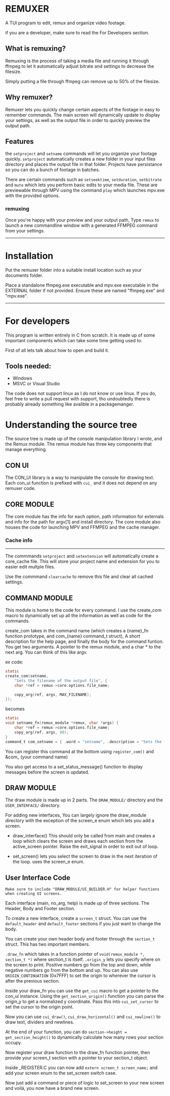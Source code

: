# REMUXER 
A TUI program to edit, remux and organize video footage.

if you are a developer, make sure to read the For Developers section.

## What is remuxing?
Remuxing is the process of taking a media file and running it through ffmpeg to let it 
automatically adjust bitrate and settings to decrease the filesize. 

Simply putting a file through ffmpeg can remove up to 50% of the filesize.

## Why remuxer?
Remuxer lets you quickly change certain aspects of the footage in easy to remember commands. 
The main screen will dynamically update to display your settings, as well as the output file in order
to quickly preview the output path. 

## Features
the `setproject` and `setname` commands will let you organize your footage quickly. `setproject` automatically creates a new folder in your input
files directory and places the output file in that folder. Projects have persistance so you can do a bunch of footage in batches. 

There are certain commands such as `setseektime`, `setduration`, `setbitrate` and `mute` which lets you perform basic edits to your media file.
These are previewable through MPV using the command `play` which launches mpv.exe with the provided options.

### remuxing
Once you're happy with your preview and your output path, Type `remux` to launch a new commandline window with a generated FFMPEG command from your settings.

---

# Installation
Put the remuxer folder into a suitable install location such as your documents folder.

Place a standalone ffmpeg.exe executable and mpv.exe executable in the EXTERNAL folder if not provided.
Ensure these are named "ffmpeg.exe" and "mpv.exe".

---

# For developers
This program is written entirely in C from scratch. It is made up of some important components which can take some time getting used to.

First of all lets talk about how to open and build it.

## Tools needed:
- Windows
- MSVC or Visual Studio

The code does not support linux as I do not know or use linux. If you do, feel free to write a pull request with support, tho undoubtedly there is probably already something like 
avalible in a packagemanger.

# Understanding the source tree
The source tree is made up of the console manipulation library I wrote, and the Remux module. The remux module has three key components that manage everything.

## CON UI
The CON_UI library is a way to manipulate the console for drawing text. Each con_ui function is prefixed with `cui_` and it does not depend on any remuxer code.

## CORE MODULE
The core module has the info for each option, path information for externals and info for the path for argv[1] and install directory.
The core module also houses the code for launching MPV and FFMPEG and the cache manager.

### Cache info
---
The commmands `setproject` and `setextension` will automatically create a core_cache file. This will store your 
project name and extension for you to easier edit multple files. 

Use the commmand `clearcache` to remove this file and clear all cached settings.

## COMMAND MODULE
This module is home to the code for every command. I use the create_com macro to dynamically set up all the information as well as code for the commands.

create_com takes in the command name (which creates a {name}\_fn function prototype, and com\_{name} command_t struct), A short description for the help page,
and finally the body for the command funtion. You get two arguments. A pointer to the remux module, and a char * to the next arg. You can think of this like argv.

ex code:
```c
static 
create_com(setname, 
    "Sets the filename of the output file", {
    char *ref = remux->core.options.file_name;

    copy_arg(ref, args, MAX_FILENAME);
});
```
becomes
```c
static 
void setname_fn(remux_module *remux, char *args) {
    char *ref = remux->core.options.file_name;
    copy_arg(ref, args, 80);
}
command_t com_setname = { .word = "setname", .description = "Sets the filename of the output file", .function = setname_fn };
```
You can register this command at the bottom using `register_com()` and &com_ (your command name)


You also get access to a set_status_message() function to display messages before the screen is updated.

## DRAW MODULE
The draw module is made up in 2 parts. The `DRAW_MODULE/` directory and the `USER_INTERFACE/` directory.

For adding new interfaces, You can largely ignore the draw_module directory with the exception of the screen_e enum which lets you add a screen.

- draw_interface()
This should only be called from main and creates a loop which clears the screen and draws each section from the active_screen pointer.
Raise the exit_signal in order to exit out of loop.

- set_screen() lets you select the screen to draw in the next iteration of the loop. uses the screen_e enum.

## User Interface Code

`Make sure to include "DRAW_MODULE/UI_BUILDER.H" for helper functions when creating UI screens.`

Each interface (main, no_arg, help) is made up of three sections. The Header, Body and Footer section.

To create a new interface, create a `screen_t` struct. You can use the `default_header` and `default_footer` sections if you just want to change the body.

You can create your own header body and footer through the `section_t` struct. This has two important members.

`.draw_fn` which takes in a function pointer of `void(remux_module *, section_t *)` where section_t is itself.
`.origin_y` lets you specify where on the screen to print. Positive numbers go from the top and down, while negative numbers go from the bottom and up. 
You can also use `ORIGIN_CONTINUATION` (0x7FFF) to set the origin to wherever the cursor is after the previous section.

Inside your draw_fn you can use the `get_cui` macro to get a pointer to the con_ui instance. 
Using the `get_section_origin()` function you can parse the origin_y to get a normalized y coordinate. Pass this into `cui_set_cursor` to set the cursor to the origin point.

Now you can use `cui_draw()`, `cui_draw_horizontal()` and `cui_newline()` to draw text, dividers and newlines.

At the end of your function, you can do `section->height = get_section_height()` to dynamically calculate how many rows your section occupy.

Now register your draw function to the draw_fn function pointer, then provide your screen_t section with a pointer to your section_t object.

Inside _REGISTER.C you can now add `extern screen_t screen_name;` and add your screen enum to the set_screen switch case. 

Now just add a command or piece of logic to set_screen to your new screen and voilá, you now have a brand new screen.
